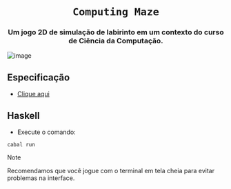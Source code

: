 # <h1 align="center"> `Computing Maze` </h1>

<h3 align="center"> Um jogo 2D de simulação de labirinto em um contexto do curso de Ciência da Computação. </h3>

![image](https://github.com/user-attachments/assets/9fd7be8d-7a8f-4ced-8492-b08b8de46467)

## Especificação

- [Clique aqui](https://drive.google.com/file/d/1UtEVLC9ee2bY4JHJCjS_nfQyT0yd_1WY/view?usp=sharing)

## Haskell

- Execute o comando:

```
cabal run
```

> [!NOTE]
> Recomendamos que você jogue com o terminal em tela cheia para evitar problemas na interface.
